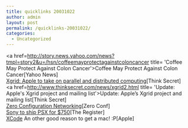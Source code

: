 ```yaml
---
title: quicklinks 20031022
author: admin
layout: post
permalink: /quicklinks-20031022/
categories:
  - Uncategorized
---
```

<a href=http://story.news.yahoo.com/news?tmpl=story2&u=/hsn/coffeemayprotectagainstcoloncancer title= 'Coffee May Protect Against Colon Cancer'>Coffee May Protect Against Colon Cancer</a>[Yahoo News]  
<a href=http://www.thinksecret.com/news/xgrid.html title= 'Xgrid: Apple to take on parallel and distributed computing'>Xgrid: Apple to take on parallel and distributed computing</a>[Think Secret]  
<a href=http://www.thinksecret.com/news/xgrid2.html title= 'Update: Apple's Xgrid project and mailing list'>Update: Apple&#8217;s Xgrid project and mailing list</a>[Think Secret]  
<a href=http://www.zeroconf.org/ title= 'Zero Configuration Networking'>Zero Configuration Networking</a>[Zero Conf]  
<a href=http://www.theregister.co.uk/content/54/33514.html title= 'Sony to ship PSX for $750'>Sony to ship PSX for $750</a>[The Register]  
<a href=http://www.apple.com/macosx/features/xcode/ title= 'XCode'>XCode</a> An other good reason to get a mac! :P[Apple]